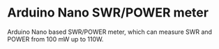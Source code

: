 # Arduino Nano SWR/POWER meter
Arduino Nano based SWR/POWER meter, which can measure SWR and POWER from 100 mW up to 110W.
